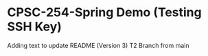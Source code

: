 # CPSC-254-Spring Demo (Testing SSH Key)
Adding text to update README (Version 3)
T2 Branch from main
